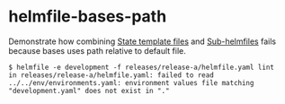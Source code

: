 # helmfile-bases-path

Demonstrate how combining [State template files](https://helmfile.readthedocs.io/en/latest/writing-helmfile/#layering-state-template-files) and [Sub-helmfiles](https://helmfile.readthedocs.io/en/latest/writing-helmfile/#re-using-environment-state-in-sub-helmfiles) fails because bases uses path relative to default file.

```console
$ helmfile -e development -f releases/release-a/helmfile.yaml lint
in releases/release-a/helmfile.yaml: failed to read ../../env/environments.yaml: environment values file matching "development.yaml" does not exist in "."
```
